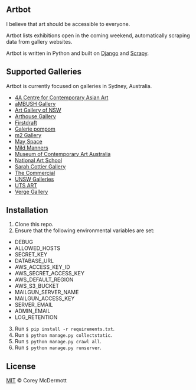 ## Artbot

I believe that art should be accessible to everyone.

Artbot lists exhibitions open in the coming weekend, automatically scraping data from gallery websites.

Artbot is written in Python and built on [Django](http://scrapy.org) and [Scrapy](http://scrapy.org).

## Supported Galleries

Artbot is currently focused on galleries in Sydney, Australia.

* [4A Centre for Contemporary Asian Art](http://www.4a.com.au/)
* [aMBUSH Gallery](http://ambushgallery.com/)
* [Art Gallery of NSW](http://www.artgallery.nsw.gov.au)
* [Arthouse Gallery](http://www.arthousegallery.com.au)
* [Firstdraft](http://firstdraft.org.au)
* [Galerie pompom](http://www.galeriepompom.com/)
* [m2 Gallery](http://m2gallery.com.au)
* [May Space](http://www.mayspace.com.au/)
* [Mild Manners](http://mild-manners.com/JEDDA-DAISY-CULLEY-UNIVERSAL-LOVE)
* [Museum of Contemporary Art Australia](http://www.mca.com.au)
* [National Art School](http://www.nas.edu.au/NASGallery/Current-Exhibition-and-Events)
* [Sarah Cottier Gallery](http://www.sarahcottiergallery.com/)
* [The Commercial](http://thecommercialgallery.com/)
* [UNSW Galleries](https://www.artdesign.unsw.edu.au/unsw-galleries)
* [UTS ART](http://art.uts.edu.au/)
* [Verge Gallery](https://verge-gallery.net)

## Installation

1. Clone this repo.
2. Ensure that the following environmental variables are set:
  * DEBUG
  * ALLOWED_HOSTS
  * SECRET_KEY
  * DATABASE_URL
  * AWS_ACCESS_KEY_ID
  * AWS_SECRET_ACCESS_KEY
  * AWS_DEFAULT_REGION
  * AWS_S3_BUCKET
  * MAILGUN_SERVER_NAME
  * MAILGUN_ACCESS_KEY
  * SERVER_EMAIL
  * ADMIN_EMAIL
  * LOG_RETENTION
3. Run `$ pip install -r requirements.txt`.
4. Run `$ python manage.py collectstatic`.
5. Run `$ python manage.py crawl all`.
6. Run `$ python manage.py runserver`.

## License

[MIT](https://github.com/coreymcdermott/artbot/blob/fa787806a77f13e5553a5157dbbf179c25f964e9/LICENSE.md) © Corey McDermott
